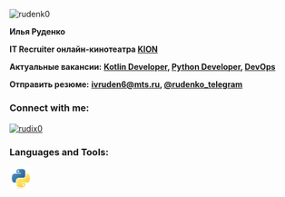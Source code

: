 

<p align="left"> <img src="https://komarev.com/ghpvc/?username=rudenk0&label=Profile%20views&color=0e75b6&style=flat" alt="rudenk0" /> </p>

**Илья Руденко**

**IT Recruiter онлайн-кинотеатра [KION](https://kion.ru)**

**Актуальные вакансии:** **[Kotlin Developer](https://yaroslavl.hh.ru/vacancy/87686375), [Python Developer](https://yaroslavl.hh.ru/vacancy/87274315), [DevOps](https://yaroslavl.hh.ru/vacancy/87202468)**

**Отправить резюме:** **ivruden6@mts.ru, [@rudenko_telegram](https://t.me/rudenko_telegram)**

<h3 align="left">Connect with me:</h3>
<p align="left">
<a href="https://linkedin.com/in/rudix0" target="blank"><img align="center" src="https://raw.githubusercontent.com/rahuldkjain/github-profile-readme-generator/master/src/images/icons/Social/linked-in-alt.svg" alt="rudix0" height="30" width="40" /></a>
</p>

<h3 align="left">Languages and Tools:</h3>
<p align="left"> <a href="https://www.python.org" target="_blank" rel="noreferrer"> <img src="https://raw.githubusercontent.com/devicons/devicon/master/icons/python/python-original.svg" alt="python" width="40" height="40"/> </a> </p>
